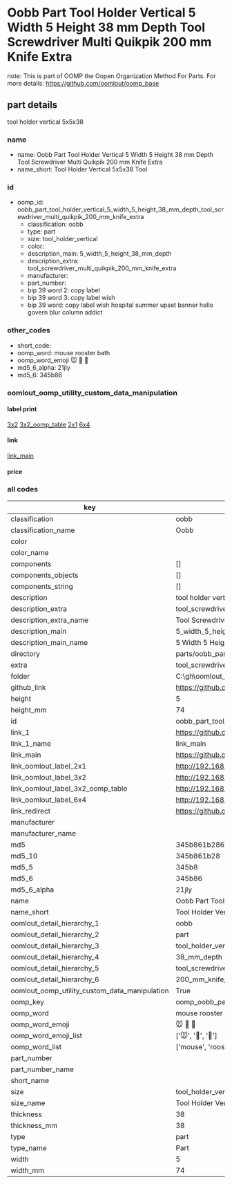 # Oobb Part Tool Holder Vertical 5 Width 5 Height 38 mm Depth Tool Screwdriver Multi Quikpik 200 mm Knife Extra  

note: This is part of OOMP the Oopen Organization Method For Parts. For more details: https://github.com/oomlout/oomp_base

##  part details
  



tool holder vertical 5x5x38



### name
* name: Oobb Part Tool Holder Vertical 5 Width 5 Height 38 mm Depth Tool Screwdriver Multi Quikpik 200 mm Knife Extra
* name_short: Tool Holder Vertical 5x5x38 Tool
### id
* oomp_id: oobb_part_tool_holder_vertical_5_width_5_height_38_mm_depth_tool_screwdriver_multi_quikpik_200_mm_knife_extra
  * classification: oobb
  * type: part
  * size: tool_holder_vertical
  * color: 
  * description_main: 5_width_5_height_38_mm_depth
  * description_extra: tool_screwdriver_multi_quikpik_200_mm_knife_extra
  * manufacturer: 
  * part_number: 
  * bip 39 word 2: copy label
  * bip 39 word 3: copy label wish
  * bip 39 word: copy label wish hospital summer upset banner hello govern blur column addict

### other_codes
* short_code: 
* oomp_word: mouse rooster bath
* oomp_word_emoji :mouse: :rooster: :bath:
* md5_6_alpha: 21jly
* md5_6: 345b86






### oomlout_oomp_utility_custom_data_manipulation
#### label print
[3x2](http://192.168.1.245:1112/?label=oomp%2021jly)
[3x2_oomp_table](http://192.168.1.108:1112/?label=oomp%2021jly)
[2x1](http://192.168.1.242:1112/?label=oomp%2021jly)
[6x4](http://192.168.1.55:1112/?label=oomp%2021jly)    

#### link

[link_main](https://github.com/oomlout/oomlout_oobb_version_4_generated_parts/tree/main/navigation_oomp/oobb/part/tool_holder_vertical/5_width_5_height_38_mm_depth/tool_screwdriver_multi_quikpik_200_mm_knife_extra/part)                              

#### price







### all codes 
| key | value |  
| --- | --- |  
| classification | oobb |  
| classification_name | Oobb |  
| color |  |  
| color_name |  |  
| components | [] |  
| components_objects | [] |  
| components_string | [] |  
| description | tool holder vertical 5x5x38 |  
| description_extra | tool_screwdriver_multi_quikpik_200_mm_knife_extra |  
| description_extra_name | Tool Screwdriver Multi Quikpik 200 mm Knife Extra |  
| description_main | 5_width_5_height_38_mm_depth |  
| description_main_name | 5 Width 5 Height 38 mm Depth |  
| directory | parts/oobb_part_tool_holder_vertical_5_width_5_height_38_mm_depth_tool_screwdriver_multi_quikpik_200_mm_knife_extra |  
| extra | tool_screwdriver_multi_quikpik_200_mm_knife |  
| folder | C:\gh\oomlout_oobb_version_4_generated_parts\parts\oobb_part_tool_holder_vertical_5_width_5_height_38_mm_depth_tool_screwdriver_multi_quikpik_200_mm_knife_extra |  
| github_link | https://github.com/oomlout/oomlout_oomp_part_src/tree/main/parts/oobb_part_tool_holder_vertical_5_width_5_height_38_mm_depth_tool_screwdriver_multi_quikpik_200_mm_knife_extra |  
| height | 5 |  
| height_mm | 74 |  
| id | oobb_part_tool_holder_vertical_5_width_5_height_38_mm_depth_tool_screwdriver_multi_quikpik_200_mm_knife_extra |  
| link_1 | https://github.com/oomlout/oomlout_oobb_version_4_generated_parts/tree/main/navigation_oomp/oobb/part/tool_holder_vertical/5_width_5_height_38_mm_depth/tool_screwdriver_multi_quikpik_200_mm_knife_extra/part |  
| link_1_name | link_main |  
| link_main | https://github.com/oomlout/oomlout_oobb_version_4_generated_parts/tree/main/navigation_oomp/oobb/part/tool_holder_vertical/5_width_5_height_38_mm_depth/tool_screwdriver_multi_quikpik_200_mm_knife_extra/part |  
| link_oomlout_label_2x1 | http://192.168.1.242:1112/?label=oomp%2021jly |  
| link_oomlout_label_3x2 | http://192.168.1.245:1112/?label=oomp%2021jly |  
| link_oomlout_label_3x2_oomp_table | http://192.168.1.108:1112/?label=oomp%2021jly |  
| link_oomlout_label_6x4 | http://192.168.1.55:1112/?label=oomp%2021jly |  
| link_redirect | https://github.com/oomlout/oomlout_oobb_version_4_generated_parts/tree/main/parts/oobb_tool_holder_vertical_05_05_38_ex_tool_screwdriver_multi_quikpik_200_mm_knife |  
| manufacturer |  |  
| manufacturer_name |  |  
| md5 | 345b861b286ac24bbcec96dff91f0980 |  
| md5_10 | 345b861b28 |  
| md5_5 | 345b8 |  
| md5_6 | 345b86 |  
| md5_6_alpha | 21jly |  
| name | Oobb Part Tool Holder Vertical 5 Width 5 Height 38 mm Depth Tool Screwdriver Multi Quikpik 200 mm Knife Extra |  
| name_short | Tool Holder Vertical 5x5x38 Tool |  
| oomlout_detail_hierarchy_1 | oobb |  
| oomlout_detail_hierarchy_2 | part |  
| oomlout_detail_hierarchy_3 | tool_holder_vertical |  
| oomlout_detail_hierarchy_4 | 38_mm_depth |  
| oomlout_detail_hierarchy_5 | tool_screwdriver_multi_quikpik |  
| oomlout_detail_hierarchy_6 | 200_mm_knife_extra |  
| oomlout_oomp_utility_custom_data_manipulation | True |  
| oomp_key | oomp_oobb_part_tool_holder_vertical_5_width_5_height_38_mm_depth_tool_screwdriver_multi_quikpik_200_mm_knife_extra |  
| oomp_word | mouse rooster bath |  
| oomp_word_emoji | :mouse: :rooster: :bath: |  
| oomp_word_emoji_list | [':mouse:', ':rooster:', ':bath:'] |  
| oomp_word_list | ['mouse', 'rooster', 'bath'] |  
| part_number |  |  
| part_number_name |  |  
| short_name |  |  
| size | tool_holder_vertical |  
| size_name | Tool Holder Vertical |  
| thickness | 38 |  
| thickness_mm | 38 |  
| type | part |  
| type_name | Part |  
| width | 5 |  
| width_mm | 74 |  

